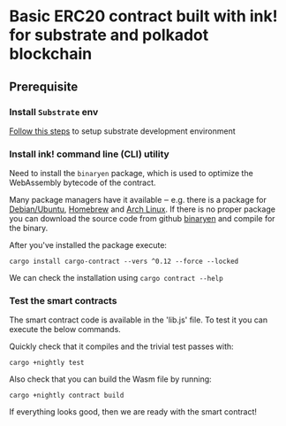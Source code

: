 # Basic ERC20 contract built with ink! for substrate and polkadot blockchain

## Prerequisite

### Install `Substrate` env
[Follow this steps](https://substrate.dev/docs/en/knowledgebase/getting-started/) to setup substrate development environment

### Install ink! command line (CLI) utility

Need to install the `binaryen` package, which is used to optimize the WebAssembly bytecode of the contract.

Many package managers have it available ‒ e.g. there is a package for [Debian/Ubuntu](https://tracker.debian.org/pkg/binaryen), [Homebrew](https://formulae.brew.sh/formula/binaryen) and [Arch Linux](https://archlinux.org/packages/community/x86_64/binaryen/). If there is no proper package you can download the source code from github [binaryen](https://github.com/WebAssembly/binaryen) and compile for the binary.

After you've installed the package execute:

```
cargo install cargo-contract --vers ^0.12 --force --locked
```

We can check the installation using `cargo contract --help`

### Test the smart contracts

The smart contract code is available in the 'lib.js' file. To test it you can execute the below commands.

Quickly check that it compiles and the trivial test passes with:
```
cargo +nightly test
```

Also check that you can build the Wasm file by running:
```
cargo +nightly contract build
```

If everything looks good, then we are ready with the smart contract!
